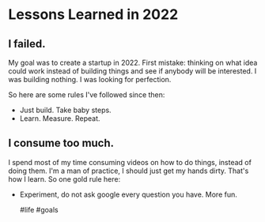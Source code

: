 # Lessons Learned in 2022

## I failed.

My goal was to create a startup in 2022.
First mistake: thinking on what idea could work instead of building things and see
if anybody will be interested.
I was building nothing. I was looking for perfection.

So here are some rules I've followed since then:

* Just build. Take baby steps.
* Learn. Measure. Repeat.


## I consume too much.

I spend most of my time consuming videos on how to do things, instead of doing
them.
I'm a man of practice, I should just get my hands dirty. That's how I learn.
So one gold rule here:

* Experiment, do not ask google every question you have. More fun.


  #life #goals
